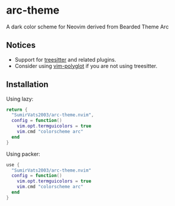# arc-theme

A dark color scheme for Neovim derived from Bearded Theme Arc

## Notices

- Support for [treesitter](https://github.com/nvim-treesitter/nvim-treesitter) and related plugins.
- Consider using [vim-polyglot](https://github.com/sheerun/vim-polyglot) if you are not using treesitter.

## Installation

Using lazy:
```lua
return {
  "SumirVats2003/arc-theme.nvim",
  config = function()
    vim.opt.termguicolors = true
    vim.cmd "colorscheme arc"
  end
}
```

Using packer:
```lua
use {
  "SumirVats2003/arc-theme.nvim"
  config = function()
    vim.opt.termguicolors = true
    vim.cmd "colorscheme arc"
  end
}
```
